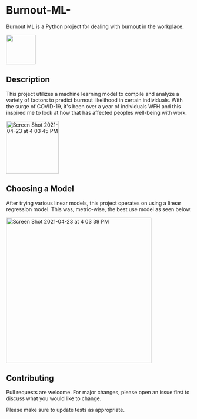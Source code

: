 
# Burnout-ML-
Burnout ML is a Python project for dealing with burnout in the workplace.


<img src="https://media.giphy.com/media/QX15lZJbifeQPzcNDt/giphy.gif" width="80" height="80"/>


## Description
This project utilizes a machine learning model to compile and analyze a variety of factors to predict burnout likelihood in certain individuals. 
With the surge of COVID-19, it's been over a year of individuals WFH and this inspired me to look at how that has affected peoples well-being with work. 

<img width="143" alt="Screen Shot 2021-04-23 at 4 03 45 PM" src="https://user-images.githubusercontent.com/63681945/115937786-968a1180-a44d-11eb-94f5-d643d4bcdc97.png">



## Choosing a Model
After trying various linear models, this project operates on using a linear regression model. This was, metric-wise, the best use model as seen below. 


<img width="395" alt="Screen Shot 2021-04-23 at 4 03 39 PM" src="https://user-images.githubusercontent.com/63681945/115937775-86723200-a44d-11eb-8708-6e7579ee18b6.png">


## Contributing
Pull requests are welcome. For major changes, please open an issue first to discuss what you would like to change.

Please make sure to update tests as appropriate.

## 
